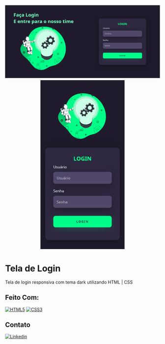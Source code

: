 <h1 align="center">
  <img src="./assets/images/preview.png">
  <img src="./assets/images/preview mobile.png">
</h1>

# Tela de Login

Tela de login responsiva com tema dark utilizando HTML | CSS

## Feito Com:

[![HTML5](https://img.shields.io/badge/HTML5-E34F26?style=for-the-badge&logo=html5&logoColor=white)](https://developer.mozilla.org/pt-BR/docs/Web/HTML)
[![CSS3](https://img.shields.io/badge/CSS3-1572B6?style=for-the-badge&logo=css3&logoColor=white)](https://developer.mozilla.org/pt-BR/docs/Web/CSS)

## Contato

[![Linkedin](https://img.shields.io/badge/LinkedIn-0077B5?style=for-the-badge&logo=linkedin&logoColor=white)](https://www.linkedin.com/in/matheus-viniciusdev/)
